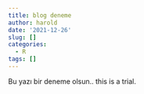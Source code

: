 ```yaml
---
title: blog deneme
author: harold
date: '2021-12-26'
slug: []
categories:
  - R
tags: []
---
```


Bu yazı bir deneme olsun..
this is a trial.

